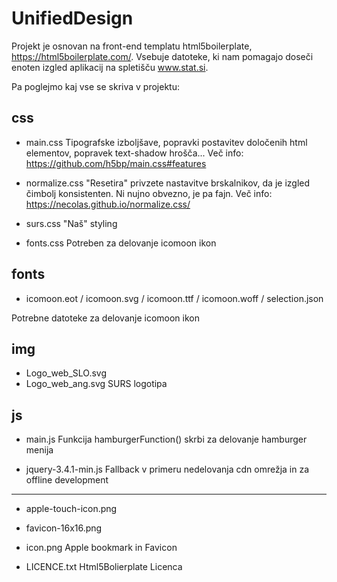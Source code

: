 # UnifiedDesign

Projekt je osnovan na front-end templatu html5boilerplate, https://html5boilerplate.com/.
Vsebuje datoteke, ki nam pomagajo doseči enoten izgled aplikacij na spletišču www.stat.si.

Pa poglejmo kaj vse se skriva v projektu:


## css
- main.css
Tipografske izboljšave, popravki postavitev določenih html elementov, popravek text-shadow hrošča...
Več info: https://github.com/h5bp/main.css#features

- normalize.css
"Resetira" privzete nastavitve brskalnikov, da je izgled čimbolj konsistenten.
Ni nujno obvezno, je pa fajn. Več info: https://necolas.github.io/normalize.css/

- surs.css
"Naš" styling
 
- fonts.css
Potreben za delovanje icomoon ikon


## fonts
- icomoon.eot / icomoon.svg / icomoon.ttf / icomoon.woff / selection.json

Potrebne datoteke za delovanje icomoon ikon

## img
- Logo_web_SLO.svg
- Logo_web_ang.svg
SURS logotipa


## js
 - main.js
 Funkcija hamburgerFunction() skrbi za delovanje hamburger menija

- jquery-3.4.1-min.js 
Fallback v primeru nedelovanja cdn omrežja in za offline development


*********************************************

- apple-touch-icon.png
- favicon-16x16.png
- icon.png
Apple bookmark in Favicon 

- LICENCE.txt
Html5Bolierplate Licenca
